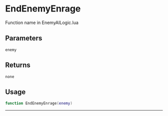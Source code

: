 # EndEnemyEnrage
Function name in EnemyAILogic.lua
## Parameters
`enemy`
## Returns
`none`
## Usage
```lua
function EndEnemyEnrage(enemy)
```
---
